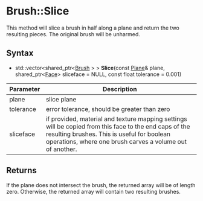 # Brush::Slice

This method will slice a brush in half along a plane and return the two resulting pieces. The original brush will be unharmed.

## Syntax

- std::vector<shared_ptr<[Brush](Brush.md) \> \> **Slice**(const [Plane](Plane.md)& plane, shared_ptr<[Face](Face.md)> sliceface = NULL, const float tolerance = 0.001)

| Parameter | Description |
|---|---|
| plane | slice plane |
| tolerance | error tolerance, should be greater than zero |
| sliceface | if provided, material and texture mapping settings will be copied from this face to the end caps of the resulting brushes. This is useful for boolean operations, where one brush carves a volume out of another.

## Returns

If the plane does not intersect the brush, the returned array will be of length zero. Otherwise, the returned array will contain two resulting brushes.
